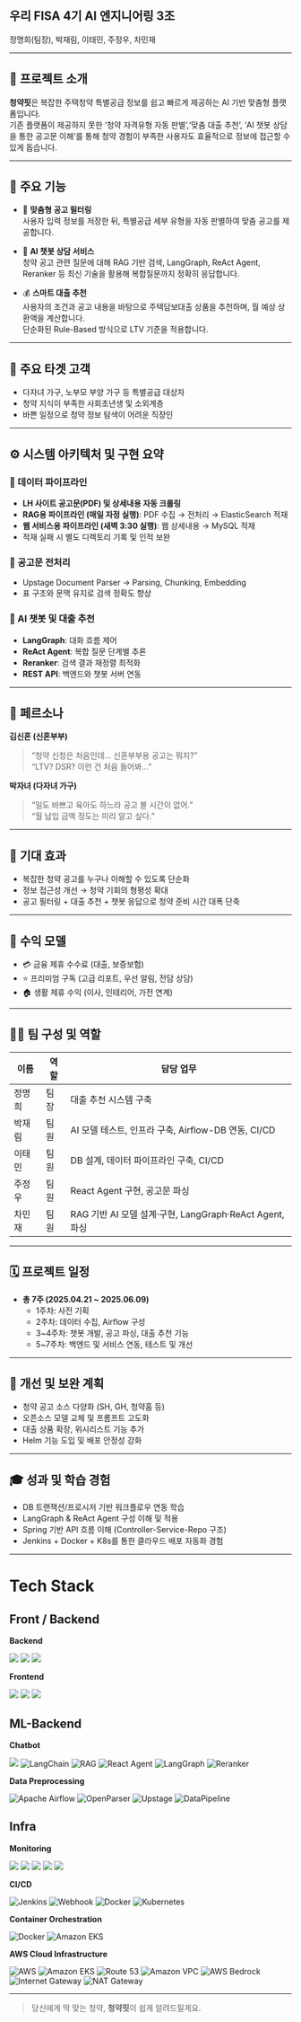 ## 우리 FISA 4기 AI 엔지니어링 3조

정명희(팀장), 박재림, 이태민, 주정우, 차민재

---

## 📌 프로젝트 소개

**청약핏**은 복잡한 주택청약 특별공급 정보를 쉽고 빠르게 제공하는 AI 기반 맞춤형 플랫폼입니다.  
기존 플랫폼이 제공하지 못한 ‘청약 자격유형 자동 판별’,‘맞춤 대출 추천’, ‘AI 챗봇 상담을 통한 공고문 이해’를 통해 청약 경험이 부족한 사용자도 효율적으로 정보에 접근할 수 있게 돕습니다.

---

## 🧩 주요 기능

- 🎯 **맞춤형 공고 필터링**  
  사용자 입력 정보를 저장한 뒤, 특별공급 세부 유형을 자동 판별하여 맞춤 공고를 제공합니다.

- 🤖 **AI 챗봇 상담 서비스**  
  청약 공고 관련 질문에 대해 RAG 기반 검색, LangGraph, ReAct Agent, Reranker 등 최신 기술을 활용해 복합질문까지 정확히 응답합니다.

- 💰 **스마트 대출 추천**  
  사용자의 조건과 공고 내용을 바탕으로 주택담보대출 상품을 추천하며, 월 예상 상환액을 계산합니다.  
  단순화된 Rule-Based 방식으로 LTV 기준을 적용합니다.

---

## 🎯 주요 타겟 고객

- 다자녀 가구, 노부모 부양 가구 등 특별공급 대상자
- 청약 지식이 부족한 사회초년생 및 소외계층
- 바쁜 일정으로 청약 정보 탐색이 어려운 직장인

---

## ⚙️ 시스템 아키텍처 및 구현 요약

### 📑 데이터 파이프라인

- **LH 사이트 공고문(PDF) 및 상세내용 자동 크롤링**
- **RAG용 파이프라인 (매일 자정 실행)**: PDF 수집 → 전처리 → ElasticSearch 적재  
- **웹 서비스용 파이프라인 (새벽 3:30 실행)**: 웹 상세내용 → MySQL 적재  
- 적재 실패 시 별도 디렉토리 기록 및 인적 보완

### 🔎 공고문 전처리

- Upstage Document Parser → Parsing, Chunking, Embedding  
- 표 구조와 문맥 유지로 검색 정확도 향상

### 🤖 AI 챗봇 및 대출 추천

- **LangGraph**: 대화 흐름 제어  
- **ReAct Agent**: 복합 질문 단계별 추론  
- **Reranker**: 검색 결과 재정렬 최적화  
- **REST API**: 백엔드와 챗봇 서버 연동

---

## 👤 페르소나

**김신혼 (신혼부부)**  
> “청약 신청은 처음인데... 신혼부부용 공고는 뭐지?”  
> “LTV? DSR? 이런 건 처음 들어봐…”

**박자녀 (다자녀 가구)**  
> “일도 바쁘고 육아도 하느라 공고 볼 시간이 없어.”  
> “월 납입 금액 정도는 미리 알고 싶다.”

---

## 🎯 기대 효과

- 복잡한 청약 공고를 누구나 이해할 수 있도록 단순화
- 정보 접근성 개선 → 청약 기회의 형평성 확대
- 공고 필터링 + 대출 추천 + 챗봇 응답으로 청약 준비 시간 대폭 단축

---

## 💸 수익 모델

- 💳 금융 제휴 수수료 (대출, 보증보험)
- ⭐ 프리미엄 구독 (고급 리포트, 우선 알림, 전담 상담)
- 🏠 생활 제휴 수익 (이사, 인테리어, 가전 연계)

---

## 🧑‍💻 팀 구성 및 역할

| 이름     | 역할      | 담당 업무 |
|----------|-----------|-----------|
| 정명희   | 팀장      | 대출 추천 시스템 구축 |
| 박재림   | 팀원      | AI 모델 테스트, 인프라 구축, Airflow-DB 연동, CI/CD |
| 이태민   | 팀원      | DB 설계, 데이터 파이프라인 구축, CI/CD |
| 주정우   | 팀원      | React Agent 구현, 공고문 파싱 |
| 차민재   | 팀원      | RAG 기반 AI 모델 설계·구현, LangGraph·ReAct Agent, 파싱 |

---

## 🗓️ 프로젝트 일정

- **총 7주 (2025.04.21 ~ 2025.06.09)**  
  - 1주차: 사전 기획  
  - 2주차: 데이터 수집, Airflow 구성  
  - 3~4주차: 챗봇 개발, 공고 파싱, 대출 추천 기능  
  - 5~7주차: 백엔드 및 서비스 연동, 테스트 및 개선

---

## 🔧 개선 및 보완 계획

- 청약 공고 소스 다양화 (SH, GH, 청약홈 등)
- 오픈소스 모델 교체 및 프롬프트 고도화
- 대출 상품 확장, 위시리스트 기능 추가
- Helm 기능 도입 및 배포 안정성 강화

---

## 🎓 성과 및 학습 경험

- DB 트랜잭션/프로시저 기반 워크플로우 연동 학습
- LangGraph & ReAct Agent 구성 이해 및 적용
- Spring 기반 API 흐름 이해 (Controller-Service-Repo 구조)
- Jenkins + Docker + K8s를 통한 클라우드 배포 자동화 경험

---

# Tech Stack

## Front / Backend
**Backend**

<img src="https://img.shields.io/badge/java-007396?style=for-the-badge&logo=OpenJDK&logoColor=white"> <img src="https://img.shields.io/badge/Spring-6DB33F?style=for-the-badge&logo=Spring&logoColor=white"> <img src="https://img.shields.io/badge/springboot-6DB33F?style=for-the-badge&logo=springboot&logoColor=white"> 

**Frontend**

<img src="https://img.shields.io/badge/HTML5-E34F26?style=for-the-badge&logo=HTML5&logoColor=white"> <img src="https://img.shields.io/badge/CSS3-1572B6?style=for-the-badge&logo=CSS3&logoColor=white"> <img src="https://img.shields.io/badge/JavaScript-F7DF1E?style=for-the-badge&logo=JavaScript&logoColor=white">

## ML-Backend
**Chatbot**

<img src="https://img.shields.io/badge/Flask-000000?style=for-the-badge&logo=Flask&logoColor=white"> ![LangChain](https://img.shields.io/badge/LangChain-1C3C3C?style=for-the-badge&logo=langchain&logoColor=white) ![RAG](https://img.shields.io/badge/RAG-FF6B6B?style=for-the-badge&logo=opensearch&logoColor=white) ![React Agent](https://img.shields.io/badge/React_Agent-61DAFB?style=for-the-badge&logo=react&logoColor=black) ![LangGraph](https://img.shields.io/badge/LangGraph-FF4B4B?style=for-the-badge&logo=neo4j&logoColor=white) ![Reranker](https://img.shields.io/badge/Reranker-4CAF50?style=for-the-badge&logo=elasticsearch&logoColor=white)

**Data Preprocessing**

 ![Apache Airflow](https://img.shields.io/badge/Apache_Airflow-017CEE?style=for-the-badge&logo=apacheairflow&logoColor=white) ![OpenParser](https://img.shields.io/badge/OpenParser-FF8C00?style=for-the-badge&logo=json&logoColor=white) ![Upstage](https://img.shields.io/badge/Upstage-6B73FF?style=for-the-badge&logo=tensorflow&logoColor=white) ![DataPipeline](https://img.shields.io/badge/Data_Pipeline-2E8B57?style=for-the-badge&logo=apache&logoColor=white)

## Infra
**Monitoring**

<img src="https://img.shields.io/badge/grafana-%23F46800.svg?style=for-the-badge&logo=grafana&logoColor=white"> <img src="https://img.shields.io/badge/Prometheus-E6522C?style=for-the-badge&logo=Prometheus&logoColor=white">  <img src="https://img.shields.io/badge/Elasticsearch-005571?style=for-the-badge&logo=Elasticsearch&logoColor=white">  <img src="https://img.shields.io/badge/Kibana-005571?style=for-the-badge&logo=Kibana&logoColor=white">  <img src="https://img.shields.io/badge/Fluentd-0E83C8?style=for-the-badge&logo=fluentd&logoColor=white">

**CI/CD**

![Jenkins](https://img.shields.io/badge/Jenkins-D24939?style=for-the-badge&logo=jenkins&logoColor=white) ![Webhook](https://img.shields.io/badge/Webhook-2F3C4C?style=for-the-badge&logo=webhook&logoColor=white) ![Docker](https://img.shields.io/badge/Docker-2496ED?style=for-the-badge&logo=docker&logoColor=white) ![Kubernetes](https://img.shields.io/badge/Kubernetes-326CE5?style=for-the-badge&logo=kubernetes&logoColor=white) 

**Container Orchestration**

![Docker](https://img.shields.io/badge/Docker-2496ED?style=for-the-badge&logo=docker&logoColor=white) ![Amazon EKS](https://img.shields.io/badge/Amazon_EKS-FF9900?style=for-the-badge&logo=amazoneks&logoColor=white)

**AWS Cloud Infrastructure**

![AWS](https://img.shields.io/badge/AWS-FF9900?style=for-the-badge&logo=amazonaws&logoColor=white) ![Amazon EKS](https://img.shields.io/badge/Amazon_EKS-FF9900?style=for-the-badge&logo=amazoneks&logoColor=white) ![Route 53](https://img.shields.io/badge/Route_53-FF9900?style=for-the-badge&logo=amazonroute53&logoColor=white) ![Amazon VPC](https://img.shields.io/badge/Amazon_VPC-FF9900?style=for-the-badge&logo=amazonvpc&logoColor=white) ![AWS Bedrock](https://img.shields.io/badge/AWS_Bedrock-FF9900?style=for-the-badge&logo=amazonwebservices&logoColor=white) ![Internet Gateway](https://img.shields.io/badge/Internet_Gateway-FF9900?style=for-the-badge&logo=amazonwebservices&logoColor=white) ![NAT Gateway](https://img.shields.io/badge/NAT_Gateway-FF9900?style=for-the-badge&logo=amazonwebservices&logoColor=white)

---

> 당신에게 딱 맞는 청약, **청약핏**이 쉽게 알려드릴게요.

